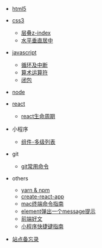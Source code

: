 - [html5](html5/)

* [css3](css3/)

    - [层叠z-index](css3/layer)
    - [水平垂直居中](css3/center)
* [javascript](javascript/)

     + [循环及中断](javascript/loop)
     + [算术运算符](javascript/operator)
     + [闭包](javascript/closure)

* [node](node/)
* [react](react/)

    - [react生命周期](react/lifetime)

* 小程序

    - [组件-多级列表](miniprogram/component)

* git

    - [git常用命令](git/git常用命令)

* others

    - [yarn & npm](others/yarn)
    - [create-react-app](others/create-react-app)
    - [mac终端命令指南](others/mac终端命令指南)
    - [element弹出一个message提示](others/element)
    - [前端好文](others/前端好文)
    - [小程序快捷键指南](others/miniprogram)

* [站点备忘录](website)

